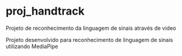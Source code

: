 # proj_handtrack
Projeto de reconhecimento da linguagem de sinais através de video 

Projeto desenvolvido para reconhecimento de linguagem de sinais utilizando MediaPipe
